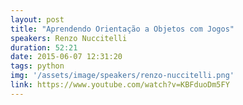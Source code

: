```yaml
---
layout: post
title: "Aprendendo Orientação a Objetos com Jogos"
speakers: Renzo Nuccitelli
duration: 52:21
date: 2015-06-07 12:31:20
tags: python
img: '/assets/image/speakers/renzo-nuccitelli.png'
link: https://www.youtube.com/watch?v=KBFduoDm5FY
---
```

